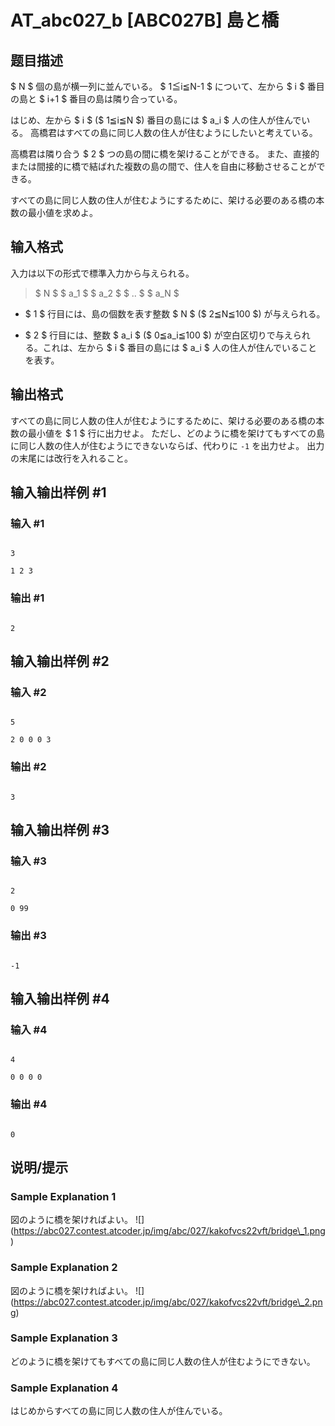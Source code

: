 # AT_abc027_b [ABC027B] 島と橋

## 题目描述

[problemUrl]: https://atcoder.jp/contests/abc027/tasks/abc027_b

$ N $ 個の島が横一列に並んでいる。 $ 1≦i≦N-1 $ について、左から $ i $ 番目の島と $ i+1 $ 番目の島は隣り合っている。

はじめ、左から $ i $ ($ 1≦i≦N $) 番目の島には $ a_i $ 人の住人が住んでいる。 高橋君はすべての島に同じ人数の住人が住むようにしたいと考えている。

高橋君は隣り合う $ 2 $ つの島の間に橋を架けることができる。 また、直接的または間接的に橋で結ばれた複数の島の間で、住人を自由に移動させることができる。

すべての島に同じ人数の住人が住むようにするために、架ける必要のある橋の本数の最小値を求めよ。

## 输入格式

入力は以下の形式で標準入力から与えられる。

> $ N $ $ a_1 $ $ a_2 $ $ .. $ $ a_N $

- $ 1 $ 行目には、島の個数を表す整数 $ N $ ($ 2≦N≦100 $) が与えられる。
- $ 2 $ 行目には、整数 $ a_i $ ($ 0≦a_i≦100 $) が空白区切りで与えられる。これは、左から $ i $ 番目の島には $ a_i $ 人の住人が住んでいることを表す。

## 输出格式

すべての島に同じ人数の住人が住むようにするために、架ける必要のある橋の本数の最小値を $ 1 $ 行に出力せよ。 ただし、どのように橋を架けてもすべての島に同じ人数の住人が住むようにできないならば、代わりに `-1` を出力せよ。 出力の末尾には改行を入れること。

## 输入输出样例 #1

### 输入 #1

```
3
1 2 3
```

### 输出 #1

```
2
```

## 输入输出样例 #2

### 输入 #2

```
5
2 0 0 0 3
```

### 输出 #2

```
3
```

## 输入输出样例 #3

### 输入 #3

```
2
0 99
```

### 输出 #3

```
-1
```

## 输入输出样例 #4

### 输入 #4

```
4
0 0 0 0
```

### 输出 #4

```
0
```

## 说明/提示

### Sample Explanation 1

図のように橋を架ければよい。 !\[\](https://abc027.contest.atcoder.jp/img/abc/027/kakofvcs22vft/bridge\_1.png)

### Sample Explanation 2

図のように橋を架ければよい。 !\[\](https://abc027.contest.atcoder.jp/img/abc/027/kakofvcs22vft/bridge\_2.png)

### Sample Explanation 3

どのように橋を架けてもすべての島に同じ人数の住人が住むようにできない。

### Sample Explanation 4

はじめからすべての島に同じ人数の住人が住んでいる。